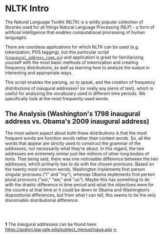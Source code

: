 # NLTK Intro

The Natural Language Toolkit (NLTK) is a wildly popular collection of libraries used for all things Natural Language Processing (NLP) - a form of artificial intelligence that enables computational processing of human languages.

There are countless applications for which NLTK can be used (e.g. tokenization, POS tagging), but this particular script ([`inaugural_address_comp.py`](./inaugural_address_comp.py)) and application is great for familiarizing yourself with the most basic methods of tokenization and creating frequency distributions, as well as learning how to analyze the output in interesting and appropriate ways.

This script enables the parsing, so to speak, and the creation of frequency distributions of inaugural addresses<sup id="ref1">[1](#foot1)</sup> (or really any piece of text), which is useful for analyzing the vocabulary used in different time periods. We specifically look at the most frequently used words.

## The Analysis (Washington's 1798 inaugural address vs. Obama's 2009 inaugural address)

The most salient aspect about both these distributions is that the most frequent words are function words rather than content words. So, all the words that appear are strictly used to construct the grammar of the addresses, not necessarily what they’re about. In this regard, the two addresses are extremely similar just like millions of other long bodies of texts. That being said, there was one noticeable difference between the two addresses, which primarily has to do with the chosen pronouns. Based on the twenty most common words, Washington implements first person singular pronouns ("I" and "my"), whereas Obama implements first person plural pronouns ("our," "we," and "us"). Maybe this has something to do with the drastic difference in time period and what the objectives were for the country at that time or it could be down to Obama and Washington’s dispositional differences, but from what I can tell, this seems to be the only discernable distributional difference.

 </br></br>

<b id="foot1">1</b> The inaugural addresses can be found here: https://avalon.law.yale.edu/subject_menus/inaug.asp [←](#ref1)
